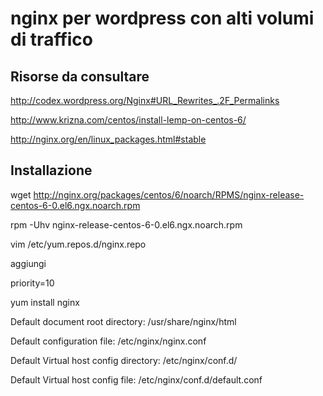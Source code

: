# nginx per wordpress con alti volumi di traffico

## Risorse da consultare
http://codex.wordpress.org/Nginx#URL_Rewrites_.2F_Permalinks

http://www.krizna.com/centos/install-lemp-on-centos-6/

http://nginx.org/en/linux_packages.html#stable

## Installazione

wget http://nginx.org/packages/centos/6/noarch/RPMS/nginx-release-centos-6-0.el6.ngx.noarch.rpm

rpm -Uhv nginx-release-centos-6-0.el6.ngx.noarch.rpm

vim /etc/yum.repos.d/nginx.repo

aggiungi 

priority=10

yum install nginx

Default document root directory: /usr/share/nginx/html

Default configuration file: /etc/nginx/nginx.conf

Default Virtual host config directory: /etc/nginx/conf.d/

Default Virtual host config file: /etc/nginx/conf.d/default.conf

